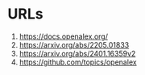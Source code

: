 # URLs

  1. https://docs.openalex.org/
  1. https://arxiv.org/abs/2205.01833
  1. https://arxiv.org/abs/2401.16359v2
  2. https://github.com/topics/openalex

